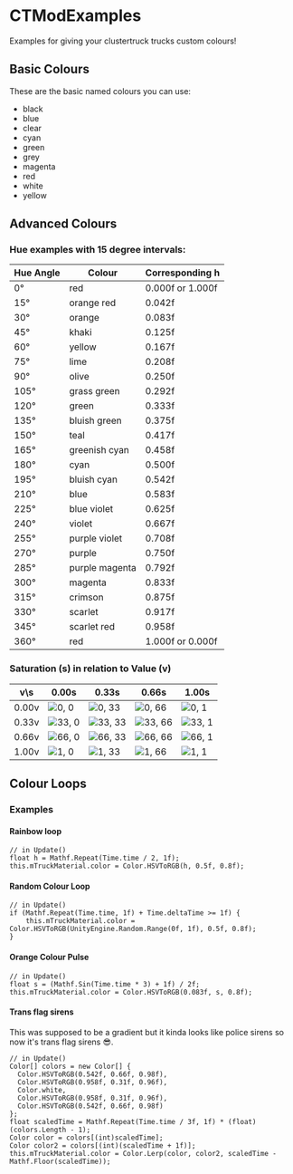 # CTModExamples
Examples for giving your clustertruck trucks custom colours!

## Basic Colours
These are the basic named colours you can use:
- black
- blue
- clear
- cyan
- green
- grey
- magenta
- red
- white
- yellow

## Advanced Colours
### Hue examples with 15 degree intervals:
Hue Angle | Colour | Corresponding h
----------|--------|----------------
0° | red | 0.000f or 1.000f
15°	|	orange red | 0.042f
30° | orange | 0.083f
45° | khaki | 0.125f
60° | yellow | 0.167f
75° | lime | 0.208f
90° | olive | 0.250f
105° | grass green | 0.292f
120° | green | 0.333f
135° | bluish green | 0.375f
150° | teal | 0.417f
165° | greenish cyan | 0.458f
180° | cyan | 0.500f
195° | bluish cyan | 0.542f
210° | blue | 0.583f
225° | blue violet | 0.625f
240° | violet | 0.667f
255° | purple violet | 0.708f
270° | purple | 0.750f
285° | purple magenta | 0.792f
300° | magenta | 0.833f
315° | crimson | 0.875f
330° | scarlet | 0.917f
345° | scarlet red | 0.958f
360° | red | 1.000f or 0.000f

### Saturation (s) in relation to Value (v)
v\s | 0.00s | 0.33s | 0.66s | 1.00s
--|-------|-------|-------|------ 
0.00v | ![0, 0](https://i.imgur.com/ru4SsbE.png) | ![0, 33](https://i.imgur.com/ru4SsbE.png) | ![0, 66](https://i.imgur.com/ru4SsbE.png) | ![0, 1](https://i.imgur.com/ru4SsbE.png)
0.33v | ![33, 0](https://i.imgur.com/LnK5EdV.png) | ![33, 33](https://i.imgur.com/toDYdS1.png) | ![33, 66](https://i.imgur.com/1owqERT.png) | ![33, 1](https://i.imgur.com/lxshOpt.png)
0.66v | ![66, 0](https://i.imgur.com/vsiFcwq.png) | ![66, 33](https://i.imgur.com/VlUnMC8.png) | ![66, 66](https://i.imgur.com/Ge6VN6M.png) | ![66, 1](https://i.imgur.com/shclSa4.png)
1.00v | ![1, 0](https://i.imgur.com/qMg92kt.png) | ![1, 33](https://i.imgur.com/Thtbj2z.png) | ![1, 66](https://i.imgur.com/lmVLZXh.png) | ![1, 1](https://i.imgur.com/wtgvQeW.png)

## Colour Loops
### Examples
#### Rainbow loop
```Csharp
// in Update()
float h = Mathf.Repeat(Time.time / 2, 1f);
this.mTruckMaterial.color = Color.HSVToRGB(h, 0.5f, 0.8f);
```
#### Random Colour Loop
```Csharp
// in Update()
if (Mathf.Repeat(Time.time, 1f) + Time.deltaTime >= 1f) {
	this.mTruckMaterial.color = Color.HSVToRGB(UnityEngine.Random.Range(0f, 1f), 0.5f, 0.8f);
}
```
#### Orange Colour Pulse
```Csharp
// in Update()
float s = (Mathf.Sin(Time.time * 3) + 1f) / 2f;
this.mTruckMaterial.color = Color.HSVToRGB(0.083f, s, 0.8f);
```
#### Trans flag sirens
This was supposed to be a gradient but it kinda looks like police sirens so now it's trans flag sirens 😎.
```Csharp
// in Update()
Color[] colors = new Color[] {
  Color.HSVToRGB(0.542f, 0.66f, 0.98f),
  Color.HSVToRGB(0.958f, 0.31f, 0.96f),
  Color.white,
  Color.HSVToRGB(0.958f, 0.31f, 0.96f),
  Color.HSVToRGB(0.542f, 0.66f, 0.98f)
};
float scaledTime = Mathf.Repeat(Time.time / 3f, 1f) * (float)(colors.Length - 1);
Color color = colors[(int)scaledTime];
Color color2 = colors[(int)(scaledTime + 1f)];
this.mTruckMaterial.color = Color.Lerp(color, color2, scaledTime - Mathf.Floor(scaledTime));
```
